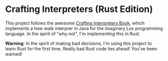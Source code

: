 # Crafting Interpreters (Rust Edition)

This project follows the awesome [Crafting Interpreters Book](https://craftinginterpreters.com/),
which implements a tree-walk interprer in Java for the imaginary Lox programming
language. In the spirit of "why not", I'm implementing this in Rust.

**Warning**: In the spirit of making bad decisions,
I'm using this project to learn Rust for the first time. Really bad
Rust code lies ahead! You've been warned!
